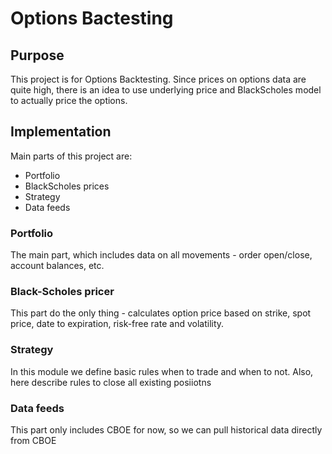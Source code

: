 # Options Bactesting
## Purpose
This project is for Options Backtesting. Since prices on options data are quite high, there is an idea to use underlying price and BlackScholes model to actually price the options.

## Implementation
Main parts of this project are:
- Portfolio
- BlackScholes prices
- Strategy
- Data feeds

### Portfolio
The main part, which includes data on all movements - order open/close, account balances, etc.

### Black-Scholes pricer
This part do the only thing - calculates option price based on strike, spot price, date to expiration, risk-free rate and volatility.

### Strategy
In this module we define basic rules when to trade and when to not. Also, here describe rules to close all existing posiiotns

### Data feeds 
This part only includes CBOE for now, so we can pull historical data directly from CBOE
